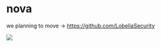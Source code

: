 # nova

we planning to move -> https://github.com/LobeliaSecurity

[![](https://nova.eve.ninja/img/wallpaper.png)](https://nova.eve.ninja)
